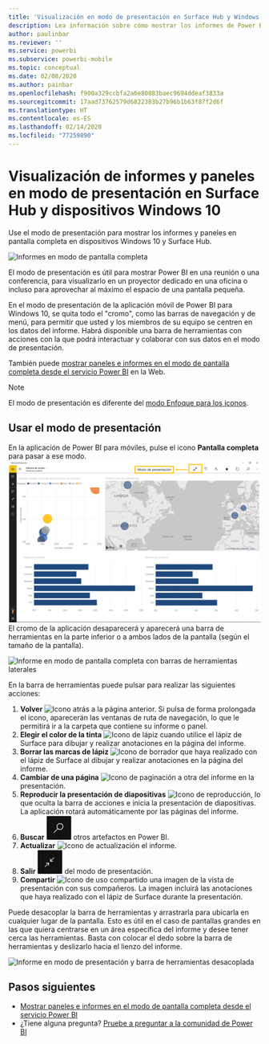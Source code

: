 ```yaml
---
title: 'Visualización en modo de presentación en Surface Hub y Windows 10: Power BI'
description: Lea información sobre cómo mostrar los informes de Power BI en Surface Hub y cómo mostrar los paneles, informes e iconos de Power BI en modo de presentación en dispositivos con Windows 10.
author: paulinbar
ms.reviewer: ''
ms.service: powerbi
ms.subservice: powerbi-mobile
ms.topic: conceptual
ms.date: 02/08/2020
ms.author: painbar
ms.openlocfilehash: f900a329ccbfa2a6e80883baec9694ddeaf3833a
ms.sourcegitcommit: 17aad73762579d6822383b27b96b1b63f87f2d6f
ms.translationtype: HT
ms.contentlocale: es-ES
ms.lasthandoff: 02/14/2020
ms.locfileid: "77259890"
---
```

# <a name="view-reports-and-dashboards-in-presentation-mode-on-surface-hub-and-windows-10-devices"></a>Visualización de informes y paneles en modo de presentación en Surface Hub y dispositivos Windows 10
Use el modo de presentación para mostrar los informes y paneles en pantalla completa en dispositivos Windows 10 y Surface Hub. 

![Informes en modo de pantalla completa](./media/mobile-windows-10-app-presentation-mode/power-bi-presentation-mode-2.png)

El modo de presentación es útil para mostrar Power BI en una reunión o una conferencia, para visualizarlo en un proyector dedicado en una oficina o incluso para aprovechar al máximo el espacio de una pantalla pequeña. 

En el modo de presentación de la aplicación móvil de Power BI para Windows 10, se quita todo el "cromo", como las barras de navegación y de menú, para permitir que usted y los miembros de su equipo se centren en los datos del informe. Habrá disponible una barra de herramientas con acciones con la que podrá interactuar y colaborar con sus datos en el modo de presentación.

También puede [mostrar paneles e informes en el modo de pantalla completa desde el servicio Power BI](../end-user-focus.md) en la Web.

> [!NOTE]
> El modo de presentación es diferente del [modo Enfoque para los iconos](mobile-tiles-in-the-mobile-apps.md).
> 
> 

## <a name="use-presentation-mode"></a>Usar el modo de presentación
En la aplicación de Power BI para móviles, pulse el icono **Pantalla completa** para pasar a ese modo.
![Icono de pantalla completa](././media/mobile-windows-10-app-presentation-mode/power-bi-full-screen-icon.png) El cromo de la aplicación desaparecerá y aparecerá una barra de herramientas en la parte inferior o a ambos lados de la pantalla (según el tamaño de la pantalla).

![Informe en modo de pantalla completa con barras de herramientas laterales](./media/mobile-windows-10-app-presentation-mode/power-bi-presentation-mode-2.png)

En la barra de herramientas puede pulsar para realizar las siguientes acciones:

1. **Volver** ![Icono atrás](./media/mobile-windows-10-app-presentation-mode/power-bi-windows-10-presentation-back-icon.png) a la página anterior. Si pulsa de forma prolongada el icono, aparecerán las ventanas de ruta de navegación, lo que le permitirá ir a la carpeta que contiene su informe o panel.
2. **Elegir el color de la tinta** ![Icono de lápiz](./media/mobile-windows-10-app-presentation-mode/power-bi-windows-10-presentation-ink-icon.png) cuando utilice el lápiz de Surface para dibujar y realizar anotaciones en la página del informe.
3. **Borrar las marcas de lápiz** ![Icono de borrador](./media/mobile-windows-10-app-presentation-mode/power-bi-windows-10-presentation-eraser-icon.png) que haya realizado con el lápiz de Surface al dibujar y realizar anotaciones en la página del informe.  
4. **Cambiar de una página** ![Icono de paginación](./media/mobile-windows-10-app-presentation-mode/power-bi-windows-10-presentation-pages-icon.png) a otra del informe en la presentación.
5. **Reproducir la presentación de diapositivas** ![Icono de reproducción](./media/mobile-windows-10-app-presentation-mode/power-bi-windows-10-presentation-play-icon.png), lo que oculta la barra de acciones e inicia la presentación de diapositivas. La aplicación rotará automáticamente por las páginas del informe. 
6. **Buscar** ![Icono de búsqueda](./media/mobile-windows-10-app-presentation-mode/power-bi-windows-10-presentation-search-icon.png) otros artefactos en Power BI.
7. **Actualizar** ![Icono de actualización](./media/mobile-windows-10-app-presentation-mode/power-bi-windows-10-presentation-refresh-icon.png) el informe.
8. **Salir** ![Salir del modo de pantalla completa](./media/mobile-windows-10-app-presentation-mode/power-bi-windows-10-exit-full-screen-icon.png) del modo de presentación.
8. **Compartir** ![Icono de uso compartido](./media/mobile-windows-10-app-presentation-mode/power-bi-windows-10-share-icon.png) una imagen de la vista de presentación con sus compañeros. La imagen incluirá las anotaciones que haya realizado con el lápiz de Surface durante la presentación.

Puede desacoplar la barra de herramientas y arrastrarla para ubicarla en cualquier lugar de la pantalla. Esto es útil en el caso de pantallas grandes en las que quiera centrarse en un área específica del informe y desee tener cerca las herramientas. Basta con colocar el dedo sobre la barra de herramientas y deslizarlo hacia el lienzo del informe.

![Informe en modo de presentación y barra de herramientas desacoplada](./media/mobile-windows-10-app-presentation-mode/power-bi-windows-10-presentation-drag-toolbar-2.png)


## <a name="next-steps"></a>Pasos siguientes
* [Mostrar paneles e informes en el modo de pantalla completa desde el servicio Power BI](../end-user-focus.md)
* ¿Tiene alguna pregunta? [Pruebe a preguntar a la comunidad de Power BI](https://community.powerbi.com/)


